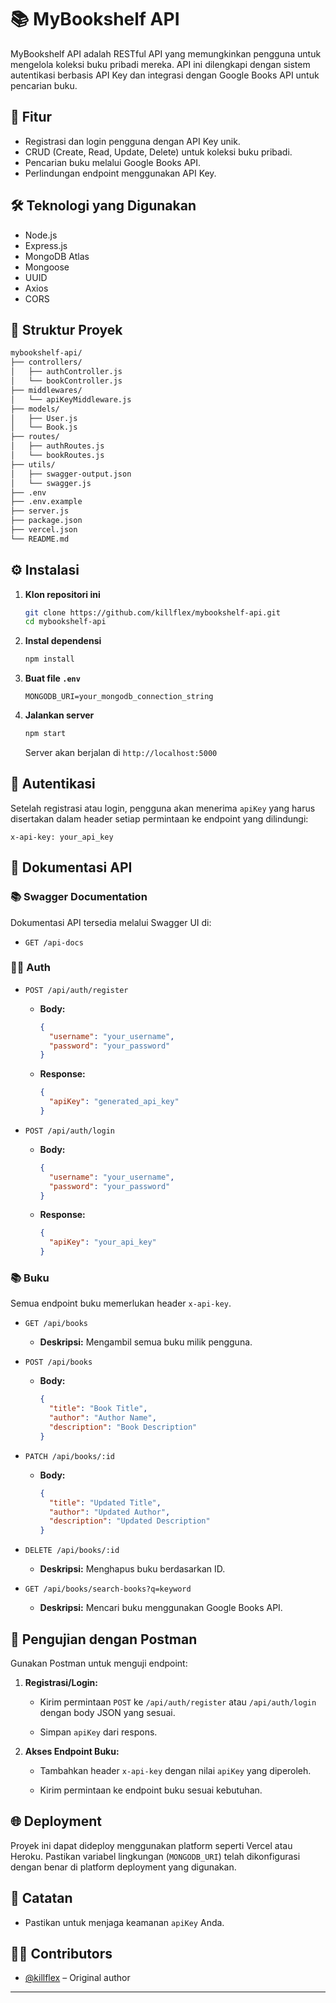 # 📚 MyBookshelf API

MyBookshelf API adalah RESTful API yang memungkinkan pengguna untuk mengelola koleksi buku pribadi mereka. API ini dilengkapi dengan sistem autentikasi berbasis API Key dan integrasi dengan Google Books API untuk pencarian buku.

## 🚀 Fitur

- Registrasi dan login pengguna dengan API Key unik.
- CRUD (Create, Read, Update, Delete) untuk koleksi buku pribadi.
- Pencarian buku melalui Google Books API.
- Perlindungan endpoint menggunakan API Key.

## 🛠️ Teknologi yang Digunakan

- Node.js
- Express.js
- MongoDB Atlas
- Mongoose
- UUID
- Axios
- CORS

## 📁 Struktur Proyek

```bash
mybookshelf-api/
├── controllers/
│   ├── authController.js
│   └── bookController.js
├── middlewares/
│   └── apiKeyMiddleware.js
├── models/
│   ├── User.js
│   └── Book.js
├── routes/
│   ├── authRoutes.js
│   └── bookRoutes.js
├── utils/
│   ├── swagger-output.json
│   └── swagger.js
├── .env
├── .env.example
├── server.js
├── package.json
├── vercel.json
└── README.md
```

## ⚙️ Instalasi

1. **Klon repositori ini**

   ```bash
   git clone https://github.com/killflex/mybookshelf-api.git
   cd mybookshelf-api
   ```

2. **Instal dependensi**

   ```bash
   npm install
   ```

3. **Buat file `.env`**

   ```env
   MONGODB_URI=your_mongodb_connection_string
   ```

4. **Jalankan server**

   ```bash
   npm start
   ```

   Server akan berjalan di `http://localhost:5000`

## 🔐 Autentikasi

Setelah registrasi atau login, pengguna akan menerima `apiKey` yang harus disertakan dalam header setiap permintaan ke endpoint yang dilindungi:

```http
x-api-key: your_api_key
```

## 📄 Dokumentasi API

### 📚 Swagger Documentation

Dokumentasi API tersedia melalui Swagger UI di:

- `GET /api-docs`

### 🧑‍💼 Auth

- `POST /api/auth/register`

  - **Body:**

    ```json
    {
      "username": "your_username",
      "password": "your_password"
    }
    ```

  - **Response:**

    ```json
    {
      "apiKey": "generated_api_key"
    }
    ```

- `POST /api/auth/login`

  - **Body:**

    ```json
    {
      "username": "your_username",
      "password": "your_password"
    }
    ```

  - **Response:**

    ```json
    {
      "apiKey": "your_api_key"
    }
    ```

### 📚 Buku

Semua endpoint buku memerlukan header `x-api-key`.

- `GET /api/books`

  - **Deskripsi:** Mengambil semua buku milik pengguna.

- `POST /api/books`

  - **Body:**

    ```json
    {
      "title": "Book Title",
      "author": "Author Name",
      "description": "Book Description"
    }
    ```

- `PATCH /api/books/:id`

  - **Body:**

    ```json
    {
      "title": "Updated Title",
      "author": "Updated Author",
      "description": "Updated Description"
    }
    ```

- `DELETE /api/books/:id`

  - **Deskripsi:** Menghapus buku berdasarkan ID.

- `GET /api/books/search-books?q=keyword`

  - **Deskripsi:** Mencari buku menggunakan Google Books API.

## 🧪 Pengujian dengan Postman

Gunakan Postman untuk menguji endpoint:

1. **Registrasi/Login:**

   - Kirim permintaan `POST` ke `/api/auth/register` atau `/api/auth/login` dengan body JSON yang sesuai.

   - Simpan `apiKey` dari respons.

2. **Akses Endpoint Buku:**

   - Tambahkan header `x-api-key` dengan nilai `apiKey` yang diperoleh.

   - Kirim permintaan ke endpoint buku sesuai kebutuhan.

## 🌐 Deployment

Proyek ini dapat dideploy menggunakan platform seperti Vercel atau Heroku. Pastikan variabel lingkungan (`MONGODB_URI`) telah dikonfigurasi dengan benar di platform deployment yang digunakan.

## 📌 Catatan

- Pastikan untuk menjaga keamanan `apiKey` Anda.

## 👨‍💻 Contributors

- [@killflex](https://github.com/killflex) – Original author

---

